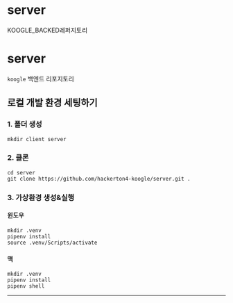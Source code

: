# server
KOOGLE_BACKED레퍼지토리

# server

`koogle` 백엔드 리포지토리

## 로컬 개발 환경 세팅하기

### 1. 폴더 생성

```
mkdir client server
```

### 2. 클론

```
cd server
git clone https://github.com/hackerton4-koogle/server.git .
```


### 3. 가상환경 생성&실행

#### 윈도우

```
mkdir .venv
pipenv install
source .venv/Scripts/activate
```

#### 맥

```
mkdir .venv
pipenv install
pipenv shell
```

---
